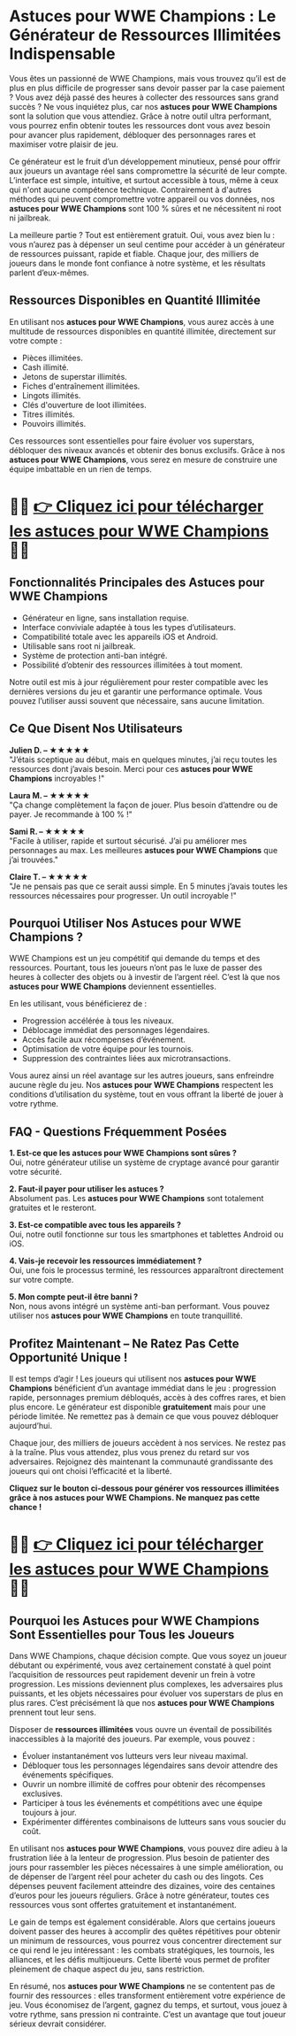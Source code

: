 <h1>Astuces pour WWE Champions : Le Générateur de Ressources Illimitées Indispensable</h1>

<p>Vous êtes un passionné de WWE Champions, mais vous trouvez qu’il est de plus en plus difficile de progresser sans devoir passer par la case paiement ? Vous avez déjà passé des heures à collecter des ressources sans grand succès ? Ne vous inquiétez plus, car nos <strong>astuces pour WWE Champions</strong> sont la solution que vous attendiez. Grâce à notre outil ultra performant, vous pourrez enfin obtenir toutes les ressources dont vous avez besoin pour avancer plus rapidement, débloquer des personnages rares et maximiser votre plaisir de jeu.</p>

<p>Ce générateur est le fruit d’un développement minutieux, pensé pour offrir aux joueurs un avantage réel sans compromettre la sécurité de leur compte. L’interface est simple, intuitive, et surtout accessible à tous, même à ceux qui n'ont aucune compétence technique. Contrairement à d'autres méthodes qui peuvent compromettre votre appareil ou vos données, nos <strong>astuces pour WWE Champions</strong> sont 100 % sûres et ne nécessitent ni root ni jailbreak.</p>

<p>La meilleure partie ? Tout est entièrement gratuit. Oui, vous avez bien lu : vous n’aurez pas à dépenser un seul centime pour accéder à un générateur de ressources puissant, rapide et fiable. Chaque jour, des milliers de joueurs dans le monde font confiance à notre système, et les résultats parlent d’eux-mêmes.</p>

<h2>Ressources Disponibles en Quantité Illimitée</h2>

<p>En utilisant nos <strong>astuces pour WWE Champions</strong>, vous aurez accès à une multitude de ressources disponibles en quantité illimitée, directement sur votre compte :</p>

<ul>
  <li>Pièces illimitées.</li>
  <li>Cash illimité.</li>
  <li>Jetons de superstar illimités.</li>
  <li>Fiches d'entraînement illimitées.</li>
  <li>Lingots illimités.</li>
  <li>Clés d'ouverture de loot illimitées.</li>
  <li>Titres illimités.</li>
  <li>Pouvoirs illimités.</li>
</ul>

<p>Ces ressources sont essentielles pour faire évoluer vos superstars, débloquer des niveaux avancés et obtenir des bonus exclusifs. Grâce à nos <strong>astuces pour WWE Champions</strong>, vous serez en mesure de construire une équipe imbattable en un rien de temps.</p>

# 🔴🔴 **[👉 Cliquez ici pour télécharger les astuces pour WWE Champions](https://tinyurl.com/GarMobile)** 🔴🔴

<h2>Fonctionnalités Principales des Astuces pour WWE Champions</h2>

<ul>
  <li>Générateur en ligne, sans installation requise.</li>
  <li>Interface conviviale adaptée à tous les types d’utilisateurs.</li>
  <li>Compatibilité totale avec les appareils iOS et Android.</li>
  <li>Utilisable sans root ni jailbreak.</li>
  <li>Système de protection anti-ban intégré.</li>
  <li>Possibilité d’obtenir des ressources illimitées à tout moment.</li>
</ul>

<p>Notre outil est mis à jour régulièrement pour rester compatible avec les dernières versions du jeu et garantir une performance optimale. Vous pouvez l’utiliser aussi souvent que nécessaire, sans aucune limitation.</p>

<h2>Ce Que Disent Nos Utilisateurs</h2>

<p><strong>Julien D. – ★★★★★</strong><br>
"J’étais sceptique au début, mais en quelques minutes, j’ai reçu toutes les ressources dont j’avais besoin. Merci pour ces <strong>astuces pour WWE Champions</strong> incroyables !"</p>

<p><strong>Laura M. – ★★★★★</strong><br>
"Ça change complètement la façon de jouer. Plus besoin d’attendre ou de payer. Je recommande à 100 % !"</p>

<p><strong>Sami R. – ★★★★★</strong><br>
"Facile à utiliser, rapide et surtout sécurisé. J’ai pu améliorer mes personnages au max. Les meilleures <strong>astuces pour WWE Champions</strong> que j’ai trouvées."</p>

<p><strong>Claire T. – ★★★★★</strong><br>
"Je ne pensais pas que ce serait aussi simple. En 5 minutes j’avais toutes les ressources nécessaires pour progresser. Un outil incroyable !"</p>

<h2>Pourquoi Utiliser Nos Astuces pour WWE Champions ?</h2>

<p>WWE Champions est un jeu compétitif qui demande du temps et des ressources. Pourtant, tous les joueurs n’ont pas le luxe de passer des heures à collecter des objets ou à investir de l’argent réel. C’est là que nos <strong>astuces pour WWE Champions</strong> deviennent essentielles.</p>

<p>En les utilisant, vous bénéficierez de :</p>

<ul>
  <li>Progression accélérée à tous les niveaux.</li>
  <li>Déblocage immédiat des personnages légendaires.</li>
  <li>Accès facile aux récompenses d’événement.</li>
  <li>Optimisation de votre équipe pour les tournois.</li>
  <li>Suppression des contraintes liées aux microtransactions.</li>
</ul>

<p>Vous aurez ainsi un réel avantage sur les autres joueurs, sans enfreindre aucune règle du jeu. Nos <strong>astuces pour WWE Champions</strong> respectent les conditions d’utilisation du système, tout en vous offrant la liberté de jouer à votre rythme.</p>

<h2>FAQ - Questions Fréquemment Posées</h2>

<p><strong>1. Est-ce que les astuces pour WWE Champions sont sûres ?</strong><br>
Oui, notre générateur utilise un système de cryptage avancé pour garantir votre sécurité.</p>

<p><strong>2. Faut-il payer pour utiliser les astuces ?</strong><br>
Absolument pas. Les <strong>astuces pour WWE Champions</strong> sont totalement gratuites et le resteront.</p>

<p><strong>3. Est-ce compatible avec tous les appareils ?</strong><br>
Oui, notre outil fonctionne sur tous les smartphones et tablettes Android ou iOS.</p>

<p><strong>4. Vais-je recevoir les ressources immédiatement ?</strong><br>
Oui, une fois le processus terminé, les ressources apparaîtront directement sur votre compte.</p>

<p><strong>5. Mon compte peut-il être banni ?</strong><br>
Non, nous avons intégré un système anti-ban performant. Vous pouvez utiliser nos <strong>astuces pour WWE Champions</strong> en toute tranquillité.</p>

<h2>Profitez Maintenant – Ne Ratez Pas Cette Opportunité Unique !</h2>

<p>Il est temps d’agir ! Les joueurs qui utilisent nos <strong>astuces pour WWE Champions</strong> bénéficient d’un avantage immédiat dans le jeu : progression rapide, personnages premium débloqués, accès à des coffres rares, et bien plus encore. Le générateur est disponible <strong>gratuitement</strong> mais pour une période limitée. Ne remettez pas à demain ce que vous pouvez débloquer aujourd’hui.</p>

<p>Chaque jour, des milliers de joueurs accèdent à nos services. Ne restez pas à la traîne. Plus vous attendez, plus vous prenez du retard sur vos adversaires. Rejoignez dès maintenant la communauté grandissante des joueurs qui ont choisi l’efficacité et la liberté.</p>

<p><strong>Cliquez sur le bouton ci-dessous pour générer vos ressources illimitées grâce à nos astuces pour WWE Champions. Ne manquez pas cette chance !</strong></p>

# 🔴🔴 **[👉 Cliquez ici pour télécharger les astuces pour WWE Champions](https://tinyurl.com/GarMobile)** 🔴🔴

<h2>Pourquoi les Astuces pour WWE Champions Sont Essentielles pour Tous les Joueurs</h2>

<p>Dans WWE Champions, chaque décision compte. Que vous soyez un joueur débutant ou expérimenté, vous avez certainement constaté à quel point l’acquisition de ressources peut rapidement devenir un frein à votre progression. Les missions deviennent plus complexes, les adversaires plus puissants, et les objets nécessaires pour évoluer vos superstars de plus en plus rares. C’est précisément là que nos <strong>astuces pour WWE Champions</strong> prennent tout leur sens.</p>

<p>Disposer de <strong>ressources illimitées</strong> vous ouvre un éventail de possibilités inaccessibles à la majorité des joueurs. Par exemple, vous pouvez :</p>

<ul>
  <li>Évoluer instantanément vos lutteurs vers leur niveau maximal.</li>
  <li>Débloquer tous les personnages légendaires sans devoir attendre des événements spécifiques.</li>
  <li>Ouvrir un nombre illimité de coffres pour obtenir des récompenses exclusives.</li>
  <li>Participer à tous les événements et compétitions avec une équipe toujours à jour.</li>
  <li>Expérimenter différentes combinaisons de lutteurs sans vous soucier du coût.</li>
</ul>

<p>En utilisant nos <strong>astuces pour WWE Champions</strong>, vous pouvez dire adieu à la frustration liée à la lenteur de progression. Plus besoin de patienter des jours pour rassembler les pièces nécessaires à une simple amélioration, ou de dépenser de l’argent réel pour acheter du cash ou des lingots. Ces dépenses peuvent facilement atteindre des dizaines, voire des centaines d’euros pour les joueurs réguliers. Grâce à notre générateur, toutes ces ressources vous sont offertes gratuitement et instantanément.</p>

<p>Le gain de temps est également considérable. Alors que certains joueurs doivent passer des heures à accomplir des quêtes répétitives pour obtenir un minimum de ressources, vous pourrez vous concentrer directement sur ce qui rend le jeu intéressant : les combats stratégiques, les tournois, les alliances, et les défis multijoueurs. Cette liberté vous permet de profiter pleinement de chaque aspect du jeu, sans restriction.</p>

<p>En résumé, nos <strong>astuces pour WWE Champions</strong> ne se contentent pas de fournir des ressources : elles transforment entièrement votre expérience de jeu. Vous économisez de l’argent, gagnez du temps, et surtout, vous jouez à votre rythme, sans pression ni contrainte. C’est un avantage que tout joueur sérieux devrait considérer.</p>
